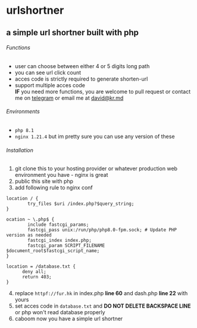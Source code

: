 # urlshortner
a simple url shortner built with php
---------

###### Functions
- user can choose between either 4 or 5 digits long path
- you can see url click count
- acces code is strictly required to generate shorten-url
- support multiple acces code
<br>**IF** you need more functions, you are welcome to pull request or contact me on [telegram](https://t.me/kyrofur) or email me at [david@kr.md](emailto:david@kr.md)

###### Environments
 - `php 8.1`
 - `nginx 1.21.4`
but im pretty sure you can use any version of these

###### Installation

1. git clone this to your hosting provider or whatever production web environment you have - nginx is great
2. public this site with php
3. add following rule to nginx conf

```nginx
location / {
        try_files $uri /index.php?$query_string;
}

ocation ~ \.php$ {
        include fastcgi_params;
        fastcgi_pass unix:/run/php/php8.0-fpm.sock; # Update PHP version as needed
        fastcgi_index index.php;
        fastcgi_param SCRIPT_FILENAME $document_root$fastcgi_script_name;
}

location = /database.txt {
      deny all;
      return 403;
}
```

4. replace `httpf://fur.hk` in index.php **line 60** and dash.php **line 22** with yours
5. set acces code in `database.txt` and **DO NOT DELETE BACKSPACE LINE** or php won't read database properly
6. caboom now you have a simple url shortner
